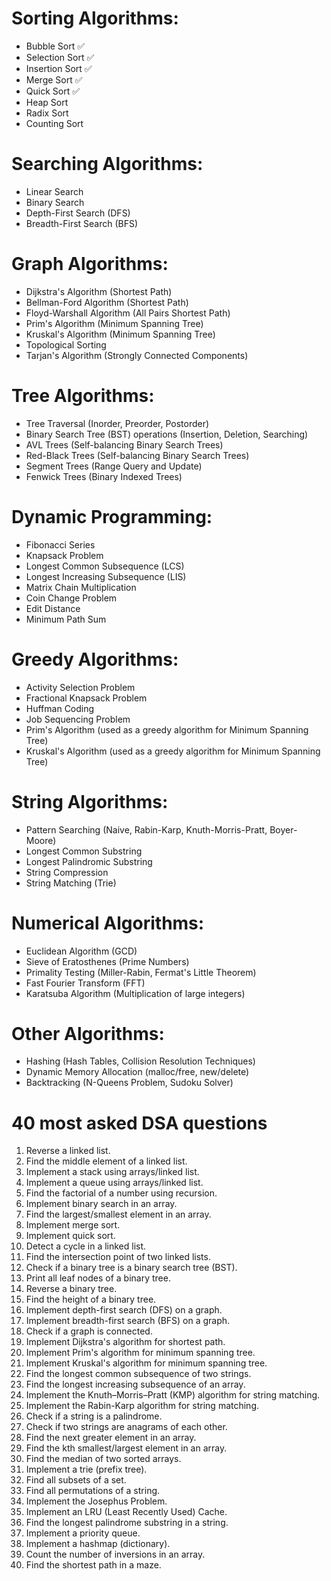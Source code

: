 
# Sorting Algorithms:

- Bubble Sort ✅
- Selection Sort ✅
- Insertion Sort ✅
- Merge Sort ✅
- Quick Sort ✅
- Heap Sort
- Radix Sort
- Counting Sort
# Searching Algorithms:

- Linear Search
- Binary Search
- Depth-First Search (DFS)
- Breadth-First Search (BFS)
# Graph Algorithms:

- Dijkstra's Algorithm (Shortest Path)
- Bellman-Ford Algorithm (Shortest Path)
- Floyd-Warshall Algorithm (All Pairs Shortest Path)
- Prim's Algorithm (Minimum Spanning Tree)
- Kruskal's Algorithm (Minimum Spanning Tree)
- Topological Sorting
- Tarjan's Algorithm (Strongly Connected Components)
# Tree Algorithms:

- Tree Traversal (Inorder, Preorder, Postorder)
- Binary Search Tree (BST) operations (Insertion, Deletion, Searching)
- AVL Trees (Self-balancing Binary Search Trees)
- Red-Black Trees (Self-balancing Binary Search Trees)
- Segment Trees (Range Query and Update)
- Fenwick Trees (Binary Indexed Trees)
# Dynamic Programming:

- Fibonacci Series
- Knapsack Problem
- Longest Common Subsequence (LCS)
- Longest Increasing Subsequence (LIS)
- Matrix Chain Multiplication
- Coin Change Problem
- Edit Distance
- Minimum Path Sum
# Greedy Algorithms:

- Activity Selection Problem
- Fractional Knapsack Problem
- Huffman Coding
- Job Sequencing Problem
- Prim's Algorithm (used as a greedy algorithm for Minimum Spanning Tree)
- Kruskal's Algorithm (used as a greedy algorithm for Minimum Spanning Tree)
# String Algorithms:

- Pattern Searching (Naive, Rabin-Karp, Knuth-Morris-Pratt, Boyer-Moore)
- Longest Common Substring
- Longest Palindromic Substring
- String Compression
- String Matching (Trie)
# Numerical Algorithms:

- Euclidean Algorithm (GCD)
- Sieve of Eratosthenes (Prime Numbers)
- Primality Testing (Miller-Rabin, Fermat's Little Theorem)
- Fast Fourier Transform (FFT)
- Karatsuba Algorithm (Multiplication of large integers)
# Other Algorithms:

- Hashing (Hash Tables, Collision Resolution Techniques)
- Dynamic Memory Allocation (malloc/free, new/delete)
- Backtracking (N-Queens Problem, Sudoku Solver)

# 40 most asked DSA questions

1. Reverse a linked list.
2. Find the middle element of a linked list.
3. Implement a stack using arrays/linked list.
4. Implement a queue using arrays/linked list.
5. Find the factorial of a number using recursion.
6. Implement binary search in an array.
7. Find the largest/smallest element in an array.
8. Implement merge sort.
9. Implement quick sort.
10. Detect a cycle in a linked list.
11. Find the intersection point of two linked lists.
12. Check if a binary tree is a binary search tree (BST).
13. Print all leaf nodes of a binary tree.
14. Reverse a binary tree.
15. Find the height of a binary tree.
16. Implement depth-first search (DFS) on a graph.
17. Implement breadth-first search (BFS) on a graph.
18. Check if a graph is connected.
19. Implement Dijkstra's algorithm for shortest path.
20. Implement Prim's algorithm for minimum spanning tree.
21. Implement Kruskal's algorithm for minimum spanning tree.
22. Find the longest common subsequence of two strings.
23. Find the longest increasing subsequence of an array.
24. Implement the Knuth–Morris–Pratt (KMP) algorithm for string matching.
25. Implement the Rabin-Karp algorithm for string matching.
26. Check if a string is a palindrome.
27. Check if two strings are anagrams of each other.
28. Find the next greater element in an array.
29. Find the kth smallest/largest element in an array.
30. Find the median of two sorted arrays.
31. Implement a trie (prefix tree).
32. Find all subsets of a set.
33. Find all permutations of a string.
34. Implement the Josephus Problem.
35. Implement an LRU (Least Recently Used) Cache.
36. Find the longest palindrome substring in a string.
37. Implement a priority queue.
38. Implement a hashmap (dictionary).
39. Count the number of inversions in an array.
40. Find the shortest path in a maze.
